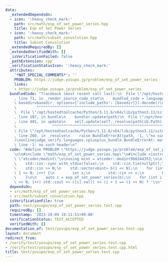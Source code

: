 ```yaml
---
data:
  _extendedDependsOn:
  - icon: ':heavy_check_mark:'
    path: src/math/exp_of_set_power_series.hpp
    title: Exp of Set Power Series
  - icon: ':heavy_check_mark:'
    path: src/math/subset_convolution.hpp
    title: Subset Convolution
  _extendedRequiredBy: []
  _extendedVerifiedWith: []
  _isVerificationFailed: false
  _pathExtension: cpp
  _verificationStatusIcon: ':heavy_check_mark:'
  attributes:
    '*NOT_SPECIAL_COMMENTS*': ''
    PROBLEM: https://judge.yosupo.jp/problem/exp_of_set_power_series
    links:
    - https://judge.yosupo.jp/problem/exp_of_set_power_series
  bundledCode: "Traceback (most recent call last):\n  File \"/opt/hostedtoolcache/Python/3.11.6/x64/lib/python3.11/site-packages/onlinejudge_verify/documentation/build.py\"\
    , line 71, in _render_source_code_stat\n    bundled_code = language.bundle(stat.path,\
    \ basedir=basedir, options={'include_paths': [basedir]}).decode()\n          \
    \         ^^^^^^^^^^^^^^^^^^^^^^^^^^^^^^^^^^^^^^^^^^^^^^^^^^^^^^^^^^^^^^^^^^^^^^^^^^^^^^^^^\n\
    \  File \"/opt/hostedtoolcache/Python/3.11.6/x64/lib/python3.11/site-packages/onlinejudge_verify/languages/cplusplus.py\"\
    , line 187, in bundle\n    bundler.update(path)\n  File \"/opt/hostedtoolcache/Python/3.11.6/x64/lib/python3.11/site-packages/onlinejudge_verify/languages/cplusplus_bundle.py\"\
    , line 401, in update\n    self.update(self._resolve(pathlib.Path(included), included_from=path))\n\
    \                ^^^^^^^^^^^^^^^^^^^^^^^^^^^^^^^^^^^^^^^^^^^^^^^^^^^^^^^^^\n \
    \ File \"/opt/hostedtoolcache/Python/3.11.6/x64/lib/python3.11/site-packages/onlinejudge_verify/languages/cplusplus_bundle.py\"\
    , line 260, in _resolve\n    raise BundleErrorAt(path, -1, \"no such header\"\
    )\nonlinejudge_verify.languages.cplusplus_bundle.BundleErrorAt: math/exp_of_set_power_series.hpp:\
    \ line -1: no such header\n"
  code: "#define PROBLEM \"https://judge.yosupo.jp/problem/exp_of_set_power_series\"\
    \n\n#include \"math/exp_of_set_power_series.hpp\"\n#include <iostream>\n#include\
    \ \"atcoder/modint\"\n\nusing mint = atcoder::modint998244353;\n\nint main() {\n\
    \    std::ios::sync_with_stdio(false);\n    std::cin.tie(nullptr);\n    int N;\n\
    \    std::cin >> N;\n    std::vector<mint> b(1 << N);\n    for (int i = 0; i <\
    \ 1 << N; i++) {\n        int x;\n        std::cin >> x;\n        b[i] = mint::raw(x);\n\
    \    }\n\n    auto c = exp_of_set_power_series(b);\n    for (int i = 0; i < 1\
    \ << N; i++) std::cout << c[i].val() << (i + 1 == (1 << N) ? '\\n' : ' ');\n}"
  dependsOn:
  - src/math/exp_of_set_power_series.hpp
  - src/math/subset_convolution.hpp
  isVerificationFile: true
  path: test/yosupo/exp_of_set_power_series.test.cpp
  requiredBy: []
  timestamp: '2023-10-09 19:11:51+09:00'
  verificationStatus: TEST_ACCEPTED
  verifiedWith: []
documentation_of: test/yosupo/exp_of_set_power_series.test.cpp
layout: document
redirect_from:
- /verify/test/yosupo/exp_of_set_power_series.test.cpp
- /verify/test/yosupo/exp_of_set_power_series.test.cpp.html
title: test/yosupo/exp_of_set_power_series.test.cpp
---
```

